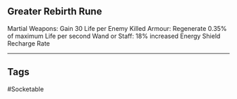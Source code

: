 ## Greater Rebirth Rune
Martial Weapons: Gain 30 Life per Enemy Killed
Armour: Regenerate 0.35% of maximum Life per second
Wand or Staff: 18% increased Energy Shield Recharge Rate

---
## Tags
#Socketable
